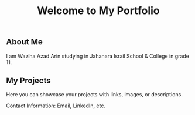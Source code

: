 <!DOCTYPE html>
<html lang="en">
<head> <link rel="stylesheet" href="style.css">
    <meta charset="UTF-8">
        <meta name="viewport" content="width=device-width, initial-scale=1.0">
            <title>Your Name - Waziha</title>
            </head>
            <body>
                <header>
                        <h1>Welcome to My Portfolio</h1>
                            </header>
                                <section id="about">
                                        <h2>About Me</h2>
                                                <p>I am Waziha Azad Arin studying in Jahanara Israil School & College in grade 11.</p>
                                                    </section>
                                                        <section id="projects">
                                                                <h2>My Projects</h2>
                                                                        <p>Here you can showcase your projects with links, images, or descriptions.</p>
                                                                            </section>
                                                                                <footer>
                                                                                        <p>Contact Information: Email, LinkedIn, etc.</p>
                                                                                            </footer>
                                                                                            </body>
                                                                                            </html>   